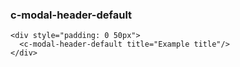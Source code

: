### c-modal-header-default

```vue
<div style="padding: 0 50px">
  <c-modal-header-default title="Example title"/>
</div>
```
